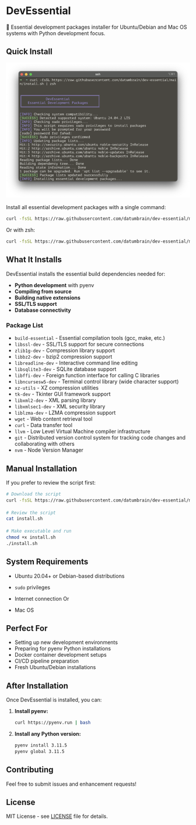 # DevEssential

🚀 Essential development packages installer for Ubuntu/Debian and Mac OS systems with Python development focus.

## Quick Install

![](./banner.png)

Install all essential development packages with a single command:

```bash
curl -fsSL https://raw.githubusercontent.com/datumbrain/dev-essential/main/install.sh | bash
```

Or with zsh:

```bash
curl -fsSL https://raw.githubusercontent.com/datumbrain/dev-essential/main/install.sh | zsh
```

## What It Installs

DevEssential installs the essential build dependencies needed for:

- **Python development** with pyenv
- **Compiling from source**
- **Building native extensions**
- **SSL/TLS support**
- **Database connectivity**

### Package List

- `build-essential` - Essential compilation tools (gcc, make, etc.)
- `libssl-dev` - SSL/TLS support for secure connections
- `zlib1g-dev` - Compression library support
- `libbz2-dev` - bzip2 compression support
- `libreadline-dev` - Interactive command line editing
- `libsqlite3-dev` - SQLite database support
- `libffi-dev` - Foreign function interface for calling C libraries
- `libncursesw5-dev` - Terminal control library (wide character support)
- `xz-utils` - XZ compression utilities
- `tk-dev` - Tkinter GUI framework support
- `libxml2-dev` - XML parsing library
- `libxmlsec1-dev` - XML security library
- `liblzma-dev` - LZMA compression support
- `wget` - Web content retrieval tool
- `curl` - Data transfer tool
- `llvm` - Low Level Virtual Machine compiler infrastructure
- `git` - Distributed version control system for tracking code changes and collaborating with others
- `nvm` - Node Version Manager

## Manual Installation

If you prefer to review the script first:

```bash
# Download the script
curl -fsSL https://raw.githubusercontent.com/datumbrain/dev-essential/main/install.sh -o install.sh

# Review the script
cat install.sh

# Make executable and run
chmod +x install.sh
./install.sh
```

## System Requirements

- Ubuntu 20.04+ or Debian-based distributions
- `sudo` privileges
- Internet connection
  Or

- Mac OS

## Perfect For

- Setting up new development environments
- Preparing for pyenv Python installations
- Docker container development setups
- CI/CD pipeline preparation
- Fresh Ubuntu/Debian installations

## After Installation

Once DevEssential is installed, you can:

1. **Install pyenv:**

   ```bash
   curl https://pyenv.run | bash
   ```

2. **Install any Python version:**

   ```bash
   pyenv install 3.11.5
   pyenv global 3.11.5
   ```

## Contributing

Feel free to submit issues and enhancement requests!

## License

MIT License - see [LICENSE](LICENSE) file for details.
